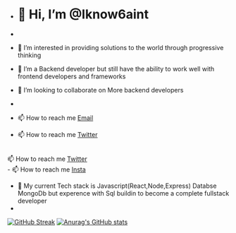 - <h1>👋 Hi, I’m @Iknow6aint</h1>
- 
- 👀 I’m interested in providing solutions to the world through progressive thinking 

- 🌱 I’m a Backend developer but still have the ability to  work well with frontend developers and frameworks

- 💞️ I’m looking to collaborate on More backend developers 
- 
- 📫 How to reach me <a href="saintmoses100@gmail.com">Email</a>
 - 📫 How to reach me <a href="https://twitter.com/iknow6aint">Twitter</a>
 <br/>
  📫 How to reach me <a href="https://twitter.com/iknowsaint">Twitter</a>
  <br/>
- 📫 How to reach me <a href="https://www.instagram.com/iknowsaint_">Insta</a>


- 👀 My current Tech stack is Javascript(React,Node,Express) Databse MongoDb but experence with Sql buildin to become a complete fullstack  developer
- <br>
[![GitHub Streak](https://github-readme-streak-stats.herokuapp.com/?user=iknow6aint)](https://git.io/streak-stats)
[![Anurag's GitHub stats](https://github-readme-stats.vercel.app/api?username=iknow6aint)](https://github.com/anuraghazra/github-readme-stats)

<!---
Iknow6aint/Iknow6aint is a ✨ special ✨ repository because its `README.md` (this file) appears on your GitHub profile.
You can click the Preview link to take a look at your changes.
[![GitHub Streak](https://github-readme-streak-stats.herokuapp.com/iknow6aint=DenverCoder1)](https://git.io/streak-stats)
[![Anurag's GitHub stats](https://github-readme-stats.vercel.app/api?username=an)](https://github.com/anuraghazra/github-readme-stats)
[![Anurag's GitHub stats](https://github-readme-stats.vercel.app/api?username=iknow6aint)](https://github.com/anuraghazra/github-readme-stats)
--->
